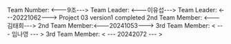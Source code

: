 Team Number: <---9조--->
Team Leader: <---이유섭--->
Team Leader: <---20221062--->
Project 03 version1 completed
2nd Team Member: <---김태희--->
2nd Team Member:<---20241053--->
3rd Team Member: < --- 임나영 --- >
3rd Team Member: < --- 20242072 --- >
